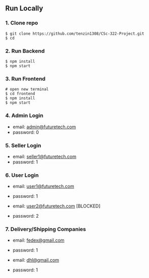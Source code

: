 ## Run Locally

### 1. Clone repo

```
$ git clone https://github.com/tenzin1308/CSc-322-Project.git
$ cd
```

### 2. Run Backend

```
$ npm install
$ npm start
```

### 3. Run Frontend

```
# open new terminal
$ cd frontend
$ npm install
$ npm start
```

### 4. Admin Login

- email: admin@futuretech.com
- password: 0

### 5. Seller Login

- email: seller1@futuretech.com
- password: 1

### 6. User Login

- email: user1@futuretech.com
- password: 1

- email: user2@futuretech.com [BLOCKED]
- password: 2

### 7. Delivery/Shipping Companies

- email: fedex@gmail.com
- password: 1

- email: dhl@gmail.com
- password: 1
